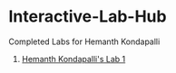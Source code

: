 # Interactive-Lab-Hub

Completed Labs for Hemanth Kondapalli
 
1. [Hemanth Kondapalli's Lab 1](//github.com/hemanthk92/IDD-Fa18-Lab1)


